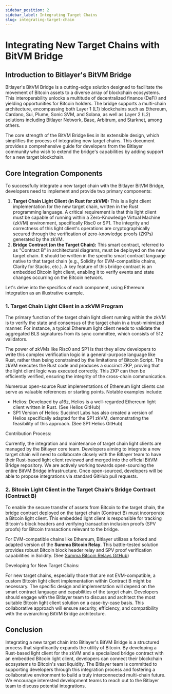 ```yaml
---
sidebar_position: 2
sidebar_label: Integrating Target Chains
slug: integrating-target-chain
---
```


# Integrating New Target Chains with BitVM Bridge

## Introduction to Bitlayer's BitVM Bridge

Bitlayer's BitVM Bridge is a cutting-edge solution designed to facilitate the movement of Bitcoin assets to a diverse array of blockchain ecosystems. This interoperability unlocks a multitude of decentralized finance (DeFi) and yielding opportunities for Bitcoin holders. The bridge supports a multi-chain architecture, encompassing both Layer 1 (L1) blockchains such as Ethereum, Cardano, Sui, Plume, Sonic SVM, and Solana, as well as Layer 2 (L2) solutions including Bitlayer Network, Base, Arbitrum, and Starknet, among others.

The core strength of the BitVM Bridge lies in its extensible design, which simplifies the process of integrating new target chains. This document provides a comprehensive guide for developers from the Bitlayer community who wish to extend the bridge's capabilities by adding support for a new target blockchain.

## Core Integration Components

To successfully integrate a new target chain with the Bitlayer BitVM Bridge, developers need to implement and provide two primary components:

1. **Target Chain Light Client (in Rust for zkVM):** This is a light client implementation for the new target chain, written in the Rust programming language. A critical requirement is that this light client must be capable of running within a Zero-Knowledge Virtual Machine (zkVM) environment, specifically Risc0 or SP1. The integrity and correctness of this light client's operations are cryptographically secured through the verification of zero-knowledge proofs (ZKPs) generated by the zkVM.
2. **Bridge Contract (on the Target Chain):** This smart contract, referred to as "Contract B" in architectural diagrams, must be deployed on the new target chain. It should be written in the specific smart contract language native to that target chain (e.g., Solidity for EVM-compatible chains, Clarity for Stacks, etc.). A key feature of this bridge contract is an embedded Bitcoin light client, enabling it to verify events and state changes occurring on the Bitcoin network.

Let's delve into the specifics of each component, using Ethereum integration as an illustrative example.

### 1. Target Chain Light Client in a zkVM Program

The primary function of the target chain light client running within the zkVM is to verify the state and consensus of the target chain in a trust-minimized manner. For instance, a typical Ethereum light client needs to validate the aggregated BLS signatures from its sync committee, which consists of 512 validators.

The power of zkVMs like Risc0 and SP1 is that they allow developers to write this complex verification logic in a general-purpose language like Rust, rather than being constrained by the limitations of Bitcoin Script. The zkVM executes the Rust code and produces a succinct ZKP, proving that the light client logic was executed correctly. This ZKP can then be efficiently verified, ensuring the integrity of the cross-chain communication.

Numerous open-source Rust implementations of Ethereum light clients can serve as valuable references or starting points. Notable examples include:

* Helios: Developed by a16z, Helios is a well-regarded Ethereum light client written in Rust. (See Helios GitHub)
* SP1 Version of Helios: Succinct Labs has also created a version of Helios specifically adapted for the SP1 zkVM, demonstrating the feasibility of this approach. (See SP1 Helios GitHub)

Contribution Process:

Currently, the integration and maintenance of target chain light clients are managed by the Bitlayer core team. Developers aiming to integrate a new target chain will need to collaborate closely with the Bitlayer team to have their Rust-based light client reviewed and merged into the official BitVM Bridge repository. We are actively working towards open-sourcing the entire BitVM Bridge infrastructure. Once open-sourced, developers will be able to propose integrations via standard GitHub pull requests.

### 2. Bitcoin Light Client in the Target Chain's Bridge Contract (Contract B)

To enable the secure transfer of assets from Bitcoin to the target chain, the bridge contract deployed on the target chain (Contract B) must incorporate a Bitcoin light client. This embedded light client is responsible for tracking Bitcoin's block headers and verifying transaction inclusion proofs (SPV proofs) for Bitcoin transactions relevant to the bridge.

For EVM-compatible chains like Ethereum, Bitlayer utilizes a forked and adapted version of the **Summa Bitcoin Relay**. This battle-tested solution provides robust Bitcoin block header relay and SPV proof verification capabilities in Solidity. (See [Summa Bitcoin Relays GitHub](https://github.com/summa-tx/relays/tree/master/solidity))

Developing for New Target Chains:

For new target chains, especially those that are not EVM-compatible, a custom Bitcoin light client implementation within Contract B might be necessary. The specific design and implementation will depend on the smart contract language and capabilities of the target chain. Developers should engage with the Bitlayer team to discuss and architect the most suitable Bitcoin light client solution on a case-by-case basis. This collaborative approach will ensure security, efficiency, and compatibility with the overarching BitVM Bridge architecture.

## Conclusion

Integrating a new target chain into Bitlayer's BitVM Bridge is a structured process that significantly expands the utility of Bitcoin. By developing a Rust-based light client for the zkVM and a specialized bridge contract with an embedded Bitcoin light client, developers can connect their blockchain ecosystems to Bitcoin's vast liquidity. The Bitlayer team is committed to supporting developers through this integration process and fostering a collaborative environment to build a truly interconnected multi-chain future. We encourage interested development teams to reach out to the Bitlayer team to discuss potential integrations.

